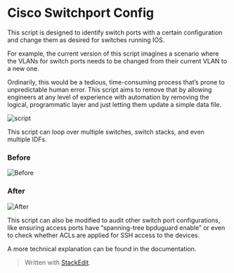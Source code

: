 ﻿

# Cisco Switchport Config

This script is designed to identify switch ports with a certain configuration and change them as desired for switches running IOS.

For example, the current version of this script imagines a scenario where the VLANs for switch ports needs to be changed from their current VLAN to a new one.

Ordinarily, this would be a tedious, time-consuming process that’s prone to unpredictable human error. This script aims to remove that by allowing engineers at any level of experience with automation by removing the logical, programmatic layer and just letting them update a simple data file.

![script](https://raw.githubusercontent.com/pduffman004/cisco_switchport_config/master/static/script.gif)
 
This script can loop over multiple switches, switch stacks, and even multiple IDFs.

### Before
![Before](https://raw.githubusercontent.com/pduffman004/cisco_switchport_config/master/static/before.png)

### After
![After](https://raw.githubusercontent.com/pduffman004/cisco_switchport_config/master/static/after.png)

This script can also be modified to audit other switch port configurations, like ensuring access ports have “spanning-tree bpduguard enable” or even to check whether ACLs are applied for SSH access to the devices.

  
A more technical explanation can be found in the documentation.
> Written with [StackEdit](https://stackedit.io/).
